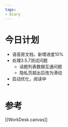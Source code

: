 ```yaml
---
tags:
- Diary
---
```

# 今日计划
- 语音房文档，新增进度10%
- 处理3.5.7测试问题
	- 话题列表数据互通问题
	- 隐私页超出后改为滑动
- 启动优化，阅读中
- 


# 参考
[[WorkDesk.canvas]]

